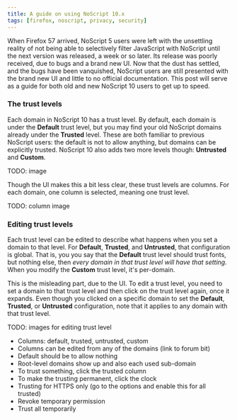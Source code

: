 ```yaml
---
title: A guide on using NoScript 10.x
tags: [firefox, noscript, privacy, security]
---
```


When Firefox 57 arrived, NoScript 5 users were left with the unsettling reality
of not being able to selectively filter JavaScript with NoScript until the next
version was released, a week or so later. Its release was poorly received, due
to bugs and a brand new UI. Now that the dust has settled, and the bugs have
been vanquished, NoScript users are still presented with the brand new UI and
little to no official documentation. This post will serve as a guide for both
old and new NoScript 10 users to get up to speed.

### The trust levels
Each domain in NoScript 10 has a trust level. By default, each domain is under
the **Default** trust level, but you may find your old NoScript domains already
under the **Trusted** level. These are both familiar to previous NoScript users:
the default is not to allow anything, but domains can be explicitly trusted.
NoScript 10 also adds two more levels though: **Untrusted** and **Custom**.

TODO: image

Though the UI makes this a bit less clear, these trust levels are columns. For
each domain, one column is selected, meaning one trust level.

TODO: column image

### Editing trust levels
Each trust level can be edited to describe what happens when you set a domain to
that level. For **Default**, **Trusted**, and **Untrusted**, that configuration
is global. That is, you you say that the **Default** trust level should trust
fonts, but nothing else, then *every domain in that trust level will have that
setting.* When you modify the **Custom** trust level, it's per-domain.

This is the misleading part, due to the UI. To edit a trust level, you need to
set a domain to that trust level and then click on the trust level again, once
it expands. Even though you clicked on a specific domain to set the **Default**,
**Trusted**, or **Untrusted** configuration, note that it applies to any domain
with that trust level.

TODO: images for editing trust level

* Columns: default, trusted, untrusted, custom
* Columns can be edited from any of the domains (link to forum bit)
* Default should be to allow nothing
* Root-level domains show up and also each used sub-domain
* To trust something, click the trusted column
* To make the trusting permanent, click the clock
* Trusting for HTTPS only (go to the options and enable this for all trusted)
* Revoke temporary permission
* Trust all temporarily
